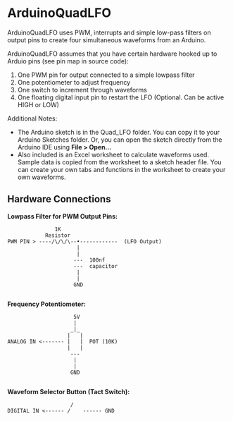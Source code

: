 # ArduinoQuadLFO

ArduinoQuadLFO uses PWM, interrupts and simple low-pass filters on output pins to create four simultaneous waveforms from an Arduino.

ArduinoQuadLFO assumes that you have certain hardware hooked up to Arduio pins (see pin map in source code):

1. One PWM pin for output connected to a simple lowpass filter
2. One potentiometer to adjust frequency
3. One switch to increment through waveforms
4. One floating digital input pin to restart the LFO (Optional. Can be active HIGH or LOW)

Additional Notes:

* The Arduino sketch is in the Quad_LFO folder. You can copy it to your Arduino Sketches folder. Or,
you can open the sketch directly from the Arduino IDE using **File > Open...**
* Also included is an Excel worksheet to calculate waveforms used. Sample data is copied from the worksheet to a sketch header file. You can create your own tabs and functions in the worksheet to create your own waveforms.

## Hardware Connections
**Lowpass Filter for PWM Output Pins:**

```
               1K
            Resistor
PWM PIN > ----/\/\/\--•------------  (LFO Output)
                      |
                      |
                     ---  100nf
                     ---  capacitor
                      |
                      |
                     GND


```

**Frequency Potentiometer:**

```
                     5V
                     |
                    _|_
                   |   |
ANALOG IN <------- |   |  POT (10K)
                   |   |
                    ---
                     |
                     |
                    GND
                    

```
**Waveform Selector Button (Tact Switch):**

```
                    /
DIGITAL IN <------ /    ------ GND
                    

```
